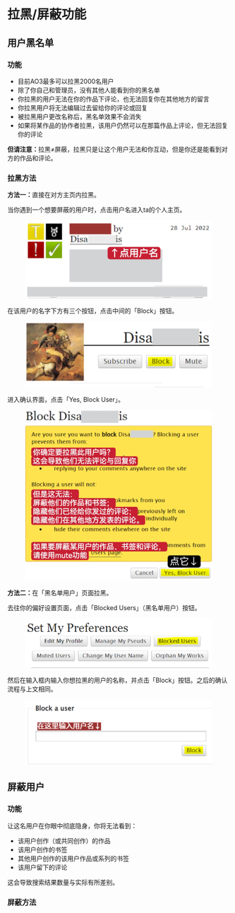 # 拉黑/屏蔽功能

## 用户黑名单

### 功能

* 目前AO3最多可以拉黑2000名用户
* 除了你自己和管理员，没有其他人能看到你的黑名单
* 你拉黑的用户无法在你的作品下评论，也无法回复你在其他地方的留言
* 你拉黑用户将无法编辑过去留给你的评论或回复
* 被拉黑用户更改名称后，黑名单效果不会消失
* 如果将某作品的协作者拉黑，该用户仍然可以在那篇作品上评论，但无法回复你的评论

**但请注意：**&#x62C9;黑≠屏蔽，拉黑只是让这个用户无法和你互动，但是你还是能看到对方的作品和评论。

### 拉黑方法

**方法一：**&#x76F4;接在对方主页内拉黑。

当你遇到一个想要屏蔽的用户时，点击用户名进入ta的个人主页。

<figure><img src="../.gitbook/assets/MTXX_MH20230313_110327527.jpg" alt=""><figcaption></figcaption></figure>

在该用户的名字下方有三个按钮，点击中间的「Block」按钮。

<figure><img src="../.gitbook/assets/fotor_2023-3-13_11_6_39.png" alt=""><figcaption></figcaption></figure>

进入确认界面，点击「Yes, Block User」。

<figure><img src="../.gitbook/assets/MTXX_MH20230313_111350789.jpg" alt=""><figcaption></figcaption></figure>

**方法二：**&#x5728;「黑名单用户」页面拉黑。

去往你的偏好设置页面，点击「Blocked Users」（黑名单用户）按钮。

<figure><img src="../.gitbook/assets/image (5) (1).png" alt=""><figcaption></figcaption></figure>

然后在输入框内输入你想拉黑的用户的名称，并点击「Block」按钮。之后的确认流程与上文相同。

<figure><img src="../.gitbook/assets/fotor_2023-3-13_11_24_11.png" alt=""><figcaption></figcaption></figure>

## 屏蔽用户

### 功能

让这名用户在你眼中彻底隐身，你将无法看到：

* 该用户创作（或共同创作）的作品
* 该用户创作的书签
* 其他用户创作的该用户作品或系列的书签
* 该用户留下的评论

这会导致搜索结果数量与实际有所差别。

### 屏蔽方法

